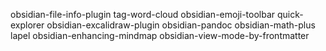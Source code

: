 obsidian-file-info-plugin
tag-word-cloud
obsidian-emoji-toolbar
quick-explorer
obsidian-excalidraw-plugin
obsidian-pandoc
obsidian-math-plus
lapel
obsidian-enhancing-mindmap
obsidian-view-mode-by-frontmatter